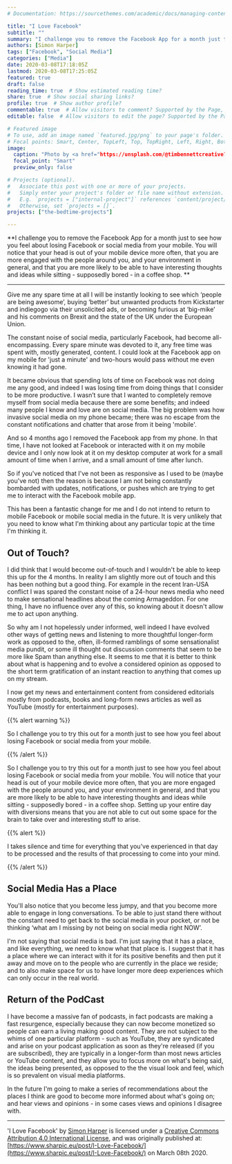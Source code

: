 ```yaml
---
# Documentation: https://sourcethemes.com/academic/docs/managing-content/

title: "I Love Facebook"
subtitle: ""
summary: "I challenge you to remove the Facebook App for a month just to see how you feel about losing Facebook or social media from your mobile. You will notice that your head is out of your mobile device more often, that you are more engaged with the people around you, and your environment in general, and that you are more likely to be able to have interesting thoughts and ideas while sitting - supposedly bored - in a coffee shop. "
authors: [Simon Harper]
tags: ["Facebook", "Social Media"]
categories: ["Media"]
date: 2020-03-08T17:18:05Z
lastmod: 2020-03-08T17:25:05Z
featured: true
draft: false
reading_time: true  # Show estimated reading time?
share: true  # Show social sharing links?
profile: true  # Show author profile?
commentable: true  # Allow visitors to comment? Supported by the Page, Post, and Docs content types.
editable: false  # Allow visitors to edit the page? Supported by the Page, Post, and Docs content types.

# Featured image
# To use, add an image named `featured.jpg/png` to your page's folder.
# Focal points: Smart, Center, TopLeft, Top, TopRight, Left, Right, BottomLeft, Bottom, BottomRight.
image:
  caption: "Photo by <a href="https://unsplash.com/@timbennettcreative?utm_source=unsplash&utm_medium=referral&utm_content=creditCopyText">Tim Bennett</a> on Unsplash"
  focal_point: "Smart"
  preview_only: false

# Projects (optional).
#   Associate this post with one or more of your projects.
#   Simply enter your project's folder or file name without extension.
#   E.g. `projects = ["internal-project"]` references `content/project/deep-learning/index.md`.
#   Otherwise, set `projects = []`.
projects: ["the-bedtime-projects"]

---
```


**I challenge you to remove the Facebook App for a month just to see how you feel about losing Facebook or social media from your mobile. You will notice that your head is out of your mobile device more often, that you are more engaged with the people around you, and your environment in general, and that you are more likely to be able to have interesting thoughts and ideas while sitting - supposedly bored - in a coffee shop. **

---

Give me any spare time at all I will be instantly looking to see which ‘people are being awesome’, buying ‘better’ but unwanted products from Kickstarter and indiegogo via their unsolicited ads, or becoming furious at ‘big-mike’ and his comments on Brexit and the state of the UK under the European Union.

The constant noise of social media, particularly Facebook, had become all-encompassing. Every spare minute was devoted to it, any free time was spent with, mostly generated, content. I could look at the Facebook app on my mobile for 'just a minute' and two-hours would pass without me even knowing it had gone. 

It became obvious that spending lots of time on Facebook was not doing me any good, and indeed I was losing time from doing things that I consider to be more productive. I wasn’t sure that I wanted to completely remove myself from social media because there are some benefits; and indeed many people I know and love are on social media. The big problem was how invasive social media on my phone became; there was no escape from the constant notifications and chatter that arose from it being 'mobile'.  

And so 4 months ago I removed the Facebook app from my phone. In that time, I have not looked at Facebook or interacted with it on my mobile device and I only now look at it on my desktop computer at work for a small amount of time when I arrive, and a small amount of time after lunch.

So if you've noticed that I've not been as responsive as I used to be (maybe you've not) then the reason is because I am not being constantly bombarded with updates, notifications, or pushes which are trying to get me to  interact with the Facebook mobile app.

This has been a fantastic change for me and I do not intend to return to mobile Facebook or mobile social media in the future. It is very unlikely that you need to know what I'm thinking about any particular topic at the time I'm thinking it.

## Out of Touch?

I did think that I would become out-of-touch and I wouldn't be able to keep this up for the 4 months. In reality I am slightly more out of touch and this has been nothing but a good thing. For example in the recent Iran-USA conflict I was spared the constant noise of a 24-hour news media who need to make sensational headlines about the coming Armageddon. For one thing, I have no influence over any of this, so knowing about it doesn't allow me to act upon anything.

So why am I not hopelessly under informed, well indeed I have evolved other ways of getting news and listening to more thoughtful longer-form work as opposed to the, often, ill-formed ramblings of some sensationalist media pundit, or some ill thought out discussion comments that seem to be more like Spam than anything else. It seems to me that it is better to think about what is happening and to evolve a considered opinion as opposed to the short term gratification of an instant reaction to anything that comes up on my stream. 

I now get my news and entertainment content from considered editorials mostly from podcasts, books and long-form news articles as well as YouTube (mostly for entertainment purposes).

{{% alert warning %}}

So I challenge you to try this out for a month just to see how you feel about losing Facebook or social media from your mobile.

{{% /alert %}}

So I challenge you to try this out for a month just to see how you feel about losing Facebook or social media from your mobile. You will notice that your head is out of your mobile device more often, that you are more engaged with the people around you, and your environment in general, and that you are more likely to be able to have interesting thoughts and ideas while sitting - supposedly bored - in a coffee shop. Setting up your entire day with diversions means that you are not able to cut out some space for the brain to take over and interesting stuff to arise. 

{{% alert %}}

I takes  silence and time for everything that you've experienced in that day to be processed and the results of that processing to come into your mind. 

{{% /alert %}}

## Social Media Has a Place

You'll also notice that you become less jumpy, and that you become more able to engage in long conversations. To be able to just stand there without the constant need to get back to the social media in your pocket, or not be thinking ‘what am I missing by not being on social media right NOW’. 

I'm not saying that social media is bad. I'm just saying that it has a place, and like everything, we need to know what that place is. I suggest that it has a place where we can interact with it for its positive benefits and then put it away and move on to the people who are currently in the place we reside; and to also make space for us to have longer more deep experiences which can only occur in the real world.

## Return of the PodCast

I have become a massive fan of podcasts, in fact podcasts are making a fast resurgence, especially because they can now become monetized so people can earn a living making good content. They are not subject to the whims of one particular platform - such as YouTube, they are syndicated and arise on your podcast application as soon as they're released (if you are subscribed), they are typically in a longer-form than most news articles or YouTube content, and they allow you to focus more on what's being said, the ideas being presented, as opposed to the the visual look and feel, which is so prevalent on visual media platforms.

In the future I'm going to make a series of recommendations about the places I think are good to become more informed about what's going on; and hear views and opinions - in some cases views and opinions I disagree with.

---

'I Love Facebook' by <a xmlns:cc="http://creativecommons.org/ns#" href="https://www.sharpic.eu/post/shell-go/" property="cc:attributionName" rel="cc:attributionURL">Simon Harper</a> is licensed under a <a rel="license" href="http://creativecommons.org/licenses/by/4.0/">Creative Commons Attribution 4.0 International License</a>, and was originally published at: [https://www.sharpic.eu/post/I-Love-Facebook/](https://www.sharpic.eu/post/I-Love-Facebook/) on March 08th 2020.

